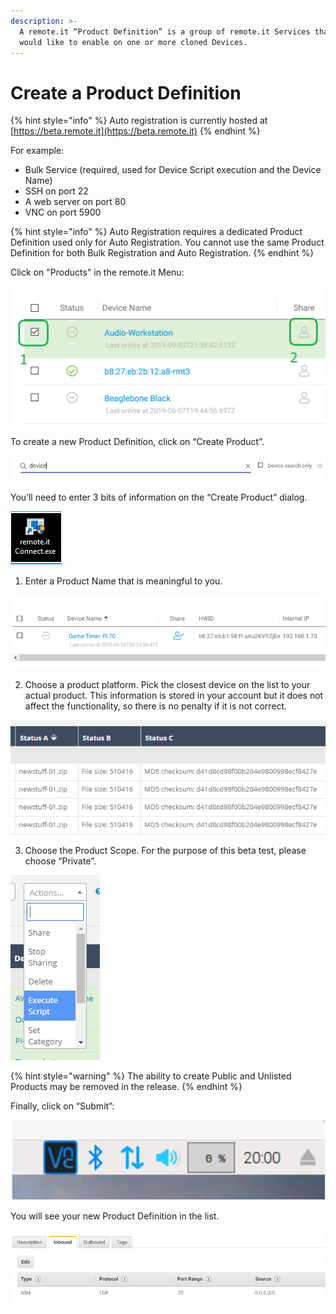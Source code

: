 ```yaml
---
description: >-
  A remote.it “Product Definition” is a group of remote.it Services that you
  would like to enable on one or more cloned Devices.
---
```


# Create a Product Definition

{% hint style="info" %}
Auto registration is currently hosted at [https://beta.remote.it](https://beta.remote.it)
{% endhint %}

For example:

* Bulk Service \(required, used for Device Script execution and the Device Name\)
* SSH on port 22
* A web server on port 80
* VNC on port 5900

{% hint style="info" %}
Auto Registration requires a dedicated Product Definition used only for Auto Registration. You cannot use the same Product Definition for both Bulk Registration and Auto Registration.
{% endhint %}

Click on "Products" in the remote.it Menu:

![](../../.gitbook/assets/image%20%28167%29.png)

To create a new Product Definition, click on “Create Product”.

![](../../.gitbook/assets/image%20%28221%29.png)

You’ll need to enter 3 bits of information on the “Create Product” dialog.

![](../../.gitbook/assets/image%20%28125%29.png)

1. Enter a Product Name that is meaningful to you.

![](../../.gitbook/assets/image%20%28430%29.png)

2. Choose a product platform.  Pick the closest device on the list to your actual product.  This information is stored in your account but it does not affect the functionality, so there is no penalty if it is not correct.

![](../../.gitbook/assets/image%20%28237%29.png)

3. Choose the Product Scope.  For the purpose of this beta test, please choose “Private”.

![](../../.gitbook/assets/image%20%28120%29.png)

{% hint style="warning" %}
The ability to create Public and Unlisted Products may be removed in the release.
{% endhint %}

Finally, click on “Submit”:

![](../../.gitbook/assets/image%20%28192%29.png)

You will see your new Product Definition in the list.

![](../../.gitbook/assets/image%20%28328%29.png)

